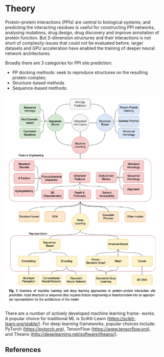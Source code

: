 # Theory
Protein–protein interactions (PPIs) are central to biological systems; and predicting the interacting residues is useful for constructing PPI networks, analysing mutations, drug design, drug discovery and improve annotation of protein funciton. But 3-dimension structures and their interactions is not short of complexity issues that could not be evaluated before. larger datasets and GPU acceleration have enabled the training of deeper neural network architectures.

Broadly there are 3 categories for PPI site prediction: 
- PP docking methods: seek to reproduce structures on the resulting protein complex;
- Structure-based methods
- Sequence-based methods: 
 
![overview](overview.png?raw=true)

There are a number of actively developed machine learning frame- works. A popular choice for traditional ML is SciKit-Learn (https://scikit-learn.org/stable/). For deep learning frameworks, popular choices include: PyTorch (https://pytorch.org), TensorFlow (https://www.tensorflow.org), and Theano (http://deeplearning.net/software/theano/).

## References